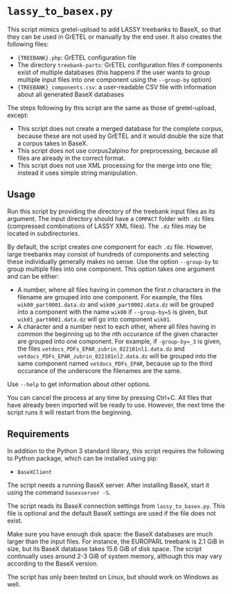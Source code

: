 # `lassy_to_basex.py`

This script mimics gretel-upload to add LASSY treebanks to BaseX, so that they
can be used in GrETEL or manually by the end user. It also creates the
following files:

- `{TREEBANK}.php`: GrETEL configuration file
- The directory `treebank-parts`: GrETEL configuration files if components
  exist of multiple databases (this happens if the user wants to group multiple
  input files into one component using the ``--group-by`` option)
- `{TREEBANK}_components.csv`: a user-readable CSV file with information about
  all generated BaseX databases

The steps following by this script are the same as those of gretel-upload,
except:

- This script does not create a merged database for the complete corpus,
  because these are not used by GrETEL and it would double the size that a
  corpus takes in BaseX.
- This script does not use corpus2alpino for preprocessing, because all
  files are already in the correct format.
- This script does not use XML processing for the merge into one file; instead
  it uses simple string manipulation.

## Usage

Run this script by providing the directory of the treebank input files as its
argument. The input directory should have a ``COMPACT`` folder with ``.dz``
files (compressed combinations of LASSY XML files). The ``.dz`` files may
be located in subdirectories.

By default, the script creates one component for each ``.dz`` file. However,
large treebanks may consist of hundreds of components and selecting these
individually generally makes no sense. Use the option ``--group-by`` to group
multiple files into one component. This option takes one argument and can be
either:

* A number, where all files having in common the first *n* characters in the
filename are grouped into one component. For example, the files
``wik00_part0001.data.dz`` and ``wik00_part0002.data.dz`` will be grouped
into a component with the name ``wik00`` if ``--group-by=5`` is given, but
``wik01_part0001.data.dz`` will go into component ``wik01``.
* A character and a number next to each other, where all files having in
common the beginning up to the *n*th occurance of the given character are
grouped into one component. For example, if ``-group-by=_3`` is given,
the files ``vetdocs_PDFs_EPAR_zubrin_022101nl1.data.dz`` and
``vetdocs_PDFs_EPAR_zubrin_022101nl2.data.dz`` will be grouped into the same
component named ``vetdocs_PDFs_EPAR``, because up to the third occurance of
the underscore the filenames are the same.

Use ``--help`` to get information about other options.

You can cancel the process at any time by pressing Ctrl+C. All files that have
already been imported will be ready to use. However, the next time the script
runs it will restart from the beginning.

## Requirements

In addition to the Python 3 standard library, this script requires the following
to Python package, which can be installed using pip:

- `BaseXClient`

The script needs a running BaseX server. After installing BaseX, start it using
the command `basexserver -S`.

The script reads its BaseX connection settings from
``lassy_to_basex.py``. This file is optional and the default BaseX
settings are used if the file does not exist.

Make sure you have enough disk space: the BaseX databases are much larger than
the input files. For instance, the EUROPARL treebank is 2.1 GiB in size, but
its BaseX database takes 15.6 GiB of disk space. The script continually uses
around 2-3 GiB of system memory, although this may vary according to the BaseX
version.

The script has only been tested on Linux, but should work on Windows as well.
